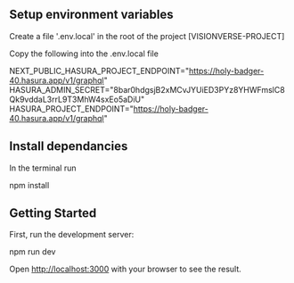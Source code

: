 ## Setup environment variables

Create a file '.env.local' in the root of the project [VISIONVERSE-PROJECT]

Copy the following into the .env.local file

NEXT_PUBLIC_HASURA_PROJECT_ENDPOINT="https://holy-badger-40.hasura.app/v1/graphql"
HASURA_ADMIN_SECRET="8bar0hdgsjB2xMCvJYUiED3PYz8YHWFmslC8Qk9vddaL3rrL9T3MhW4sxEo5aDiU"
HASURA_PROJECT_ENDPOINT="https://holy-badger-40.hasura.app/v1/graphql"

## Install dependancies

In the terminal run 

npm install

## Getting Started

First, run the development server:

npm run dev

Open [http://localhost:3000](http://localhost:3000) with your browser to see the result.

